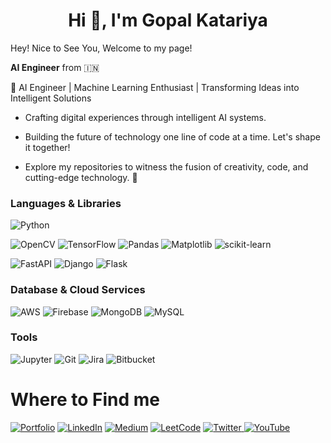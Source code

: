 <h1 align="center">Hi 👋, I'm Gopal Katariya </h1>

Hey! Nice to See You, Welcome to my page!

**AI Engineer** from 🇮🇳

🤖 AI Engineer | Machine Learning Enthusiast | Transforming Ideas into Intelligent Solutions

- Crafting digital experiences through intelligent AI systems.

- Building the future of technology one line of code at a time. Let's shape it together!

- Explore my repositories to witness the fusion of creativity, code, and cutting-edge technology. 🚀

### **Languages & Libraries**

<a>![Python](https://img.shields.io/badge/python-3670A0?style=for-the-badge&logo=python&logoColor=ffdd54)</a>

<a>![OpenCV](https://img.shields.io/badge/opencv-%23white.svg?style=for-the-badge&logo=opencv&logoColor=white)</a>
<a>![TensorFlow](https://img.shields.io/badge/TensorFlow-%23FF6F00.svg?style=for-the-badge&logo=TensorFlow&logoColor=white)</a>
<a>![Pandas](https://img.shields.io/badge/pandas-%23150458.svg?style=for-the-badge&logo=pandas&logoColor=white)</a>
<a>![Matplotlib](https://img.shields.io/badge/Matplotlib-%23ffffff.svg?style=for-the-badge&logo=Matplotlib&logoColor=black) </a>
<a>![scikit-learn](https://img.shields.io/badge/scikit--learn-%23F7931E.svg?style=for-the-badge&logo=scikit-learn&logoColor=white) </a>

<a>![FastAPI](https://img.shields.io/badge/FastAPI-005571?style=for-the-badge&logo=fastapi)</a>
<a>![Django](https://img.shields.io/badge/Django-092E20?style=for-the-badge&logo=django&logoColor=white)</a>
<a>![Flask](https://img.shields.io/badge/flask-%23000.svg?style=for-the-badge&logo=flask&logoColor=white)</a>

### **Database & Cloud Services**
<a>![AWS](https://img.shields.io/badge/AWS-%23FF9900.svg?style=for-the-badge&logo=amazon-aws&logoColor=white)</a>
<a>![Firebase](https://img.shields.io/badge/Firebase-039BE5?style=for-the-badge&logo=Firebase&logoColor=white)</a>
<a>![MongoDB](https://img.shields.io/badge/MongoDB-%234ea94b.svg?style=for-the-badge&logo=mongodb&logoColor=white)</a>
<a>![MySQL](https://img.shields.io/badge/mysql-%2300f.svg?style=for-the-badge&logo=mysql&logoColor=white)</a>

### **Tools**
<a>![Jupyter](https://img.shields.io/badge/Jupyter-F37626.svg?&style=for-the-badge&logo=Jupyter&logoColor=white)</a>
<a>![Git](https://img.shields.io/badge/GIT-E44C30?style=for-the-badge&logo=git&logoColor=white)</a>
<a>![Jira](https://img.shields.io/badge/Jira-0052CC?style=for-the-badge&logo=Jira&logoColor=white)</a>
<a>![Bitbucket](https://img.shields.io/badge/Bitbucket-0747a6?style=for-the-badge&logo=bitbucket&logoColor=white)</a>

# **Where to Find me**

<a href="https://gopalkatariya.online/">![Portfolio](https://img.shields.io/badge/Portfolio-255E63?style=for-the-badge&logo=About.me&logoColor=white)</a>
<a href="https://www.linkedin.com/in/gopalkatariya44">![LinkedIn](https://img.shields.io/badge/linkedin-%230077B5.svg?style=for-the-badge&logo=linkedin&logoColor=white)</a>
<a href="https://gopalkatariya.medium.com/">![Medium](https://img.shields.io/badge/Medium-12100E?style=for-the-badge&logo=medium&logoColor=white)</a>
<a href="https://leetcode.com/gopalkatariya44/">![LeetCode](https://img.shields.io/badge/LeetCode-000000?style=for-the-badge&logo=LeetCode&logoColor=#d16c06)</a>
<a href="https://twitter.com/GopalKatariya44">![Twitter](https://img.shields.io/badge/Twitter-%231DA1F2.svg?style=for-the-badge&logo=Twitter&logoColor=white)
<a href="https://youtube.com/@gopalkatariya44?si=fUvhOh6_DPZYwyda">![YouTube](https://img.shields.io/badge/YouTube-%23FF0000.svg?style=for-the-badge&logo=YouTube&logoColor=white)

